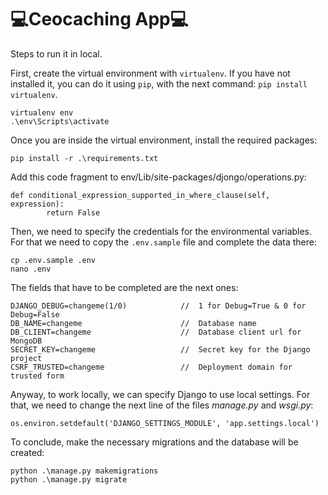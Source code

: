 💻Ceocaching App💻
================================================================

Steps to run it in local.

First, create the virtual environment with `virtualenv`. If you have not installed it, you can do it using `pip`, with the next command: `pip install virtualenv`.

```
virtualenv env
.\env\Scripts\activate
```

Once you are inside the virtual environment, install the required packages:

```
pip install -r .\requirements.txt
```

Add this code fragment to env/Lib/site-packages/djongo/operations.py:

```
def conditional_expression_supported_in_where_clause(self, expression):
        return False
```

Then, we need to specify the credentials for the environmental variables. For that we need to copy the `.env.sample` file and complete the data there:

```
cp .env.sample .env
nano .env
```

The fields that have to be completed are the next ones:

```
DJANGO_DEBUG=changeme(1/0)            //  1 for Debug=True & 0 for Debug=False
DB_NAME=changeme                      //  Database name
DB_CLIENT=changeme                    //  Database client url for MongoDB
SECRET_KEY=changeme                   //  Secret key for the Django project
CSRF_TRUSTED=changeme                 //  Deployment domain for trusted form
```

Anyway, to work locally, we can specify Django to use local settings. For that, we need to change the next line of the files *manage.py* and *wsgi.py*:

```
os.environ.setdefault('DJANGO_SETTINGS_MODULE', 'app.settings.local')
```

To conclude, make the necessary migrations and the database will be created:

```
python .\manage.py makemigrations
python .\manage.py migrate
```